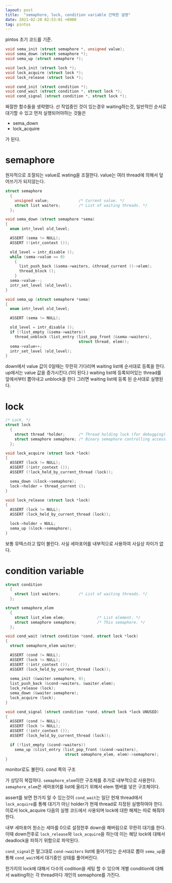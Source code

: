 ```yaml
---
layout: post
title:  "semaphore, lock, condition variable 간략한 설명"
date: 2021-02-20 02:53:01 +0900
tag: pintos
---
```


pintos 초기 코드를 기준.

```C
void sema_init (struct semaphore *, unsigned value);
void sema_down (struct semaphore *);
void sema_up (struct semaphore *);

void lock_init (struct lock *);
void lock_acquire (struct lock *);
void lock_release (struct lock *);

void cond_init (struct condition *);
void cond_wait (struct condition *, struct lock *);
void cond_signal (struct condition *, struct lock *);
```

짜잘한 함수들을 생략했다.
선 작업중인 것이 있는경우 waiting하는것, 일반적인 순서로 대기할 수 있고 먼저 실행되어야하는 것들은 

- sema_down
- lock_acquire

가 된다.

# semaphore

원자적으로 조절되는 value로 wating을 조절한다.
value는 여러 thread에 의해서 덮어쓰기가 되지않는다.

```C
struct semaphore 
  {
    unsigned value;             /* Current value. */
    struct list waiters;        /* List of waiting threads. */
  };

void sema_down (struct semaphore *sema) 
{
  enum intr_level old_level;

  ASSERT (sema != NULL);
  ASSERT (!intr_context ());

  old_level = intr_disable ();
  while (sema->value == 0) 
    {
      list_push_back (&sema->waiters, &thread_current ()->elem);
      thread_block ();
    }
  sema->value--;
  intr_set_level (old_level);
}

void sema_up (struct semaphore *sema) 
{
  enum intr_level old_level;

  ASSERT (sema != NULL);

  old_level = intr_disable ();
  if (!list_empty (&sema->waiters)) 
    thread_unblock (list_entry (list_pop_front (&sema->waiters),
                                struct thread, elem));
  sema->value++;
  intr_set_level (old_level);
}
```

down에서 value 값이 0일때는 무한히 기다리며 waiting list에 순서대로 등록을 한다.
up에서는 value 값을 증가시킨다.(1이 된다.) waiting list에 등록되어있는 thread를 앞에서부터 뽑아내고 unblock을 한다 그러면 waiting list에 등록 된 순서대로 실행된다.


# lock


```C
/* Lock. */
struct lock 
  {
    struct thread *holder;      /* Thread holding lock (for debugging). */
    struct semaphore semaphore; /* Binary semaphore controlling access. */
  };

void lock_acquire (struct lock *lock)
{
  ASSERT (lock != NULL);
  ASSERT (!intr_context ());
  ASSERT (!lock_held_by_current_thread (lock));

  sema_down (&lock->semaphore);
  lock->holder = thread_current ();
}

void lock_release (struct lock *lock) 
{
  ASSERT (lock != NULL);
  ASSERT (lock_held_by_current_thread (lock));

  lock->holder = NULL;
  sema_up (&lock->semaphore);
}
```
보통 뮤텍스라고 많이 불린다. 사실 세마포어를 내부적으로 사용하여 사실상 차이가 없다.


# condition variable

```c
struct condition 
  {
    struct list waiters;        /* List of waiting threads. */
  };

struct semaphore_elem 
  {
    struct list_elem elem;              /* List element. */
    struct semaphore semaphore;         /* This semaphore. */
  };

void cond_wait (struct condition *cond, struct lock *lock) 
{
  struct semaphore_elem waiter;

  ASSERT (cond != NULL);
  ASSERT (lock != NULL);
  ASSERT (!intr_context ());
  ASSERT (lock_held_by_current_thread (lock));
  
  sema_init (&waiter.semaphore, 0);
  list_push_back (&cond->waiters, &waiter.elem);
  lock_release (lock);
  sema_down (&waiter.semaphore);
  lock_acquire (lock);
}

void cond_signal (struct condition *cond, struct lock *lock UNUSED) 
{
  ASSERT (cond != NULL);
  ASSERT (lock != NULL);
  ASSERT (!intr_context ());
  ASSERT (lock_held_by_current_thread (lock));

  if (!list_empty (&cond->waiters)) 
    sema_up (&list_entry (list_pop_front (&cond->waiters),
                          struct semaphore_elem, elem)->semaphore);
}
```
monitor로도 불린다. cond 쪽의 구조

가 상당히 복잡하다. `semaphore_elem`이란 구조체를 추가로 내부적으로 사용한다. `semaphore_elem`은 세마포어를 list에 올리기 위해서 elem 멤버를 넣은 구조체이다.

assert를 보면 한가지 알 수 있는것이 `cond_wait`는 일단 현재 thread에서 `lock_acquire`를 통해 대기가 아닌 holder가 현재 thread로 지정된 실행하여야 한다. 이로서 lock_acquire 다음의 실행 코드에서 사용되며 lock에 대한 해제는 따로 해줘야한다. 

내부 세마포어 원소는 세마를 0으로 설정한후 down을 해버림으로 무한히 대기를 한다. 이때 down전후로 `lock_release`와  `lock_acquire`을 하는데 이는 해당 lock에 대해서 deadlock을 피하기 위함으로 파악된다.

`cond_signal`은 말그대로 `cond->waiters` list에 들어가있는 순서대로 뽑아 `sema_up`을 통해 `cond_wait`에서 대기중인 상태를 풀어버린다.

한가지의 lock에 대해서 다수의 codition을 세팅 할 수 있으며 개별 condition에 대해서 waiting하는 각 thread마다 개인의 semaphore를 가진다.

